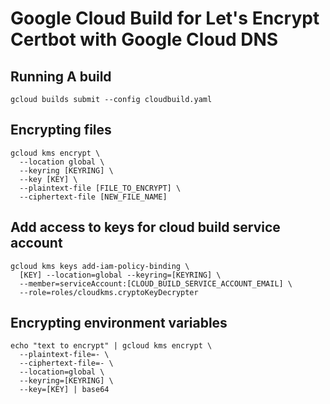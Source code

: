 # Google Cloud Build for Let's Encrypt Certbot with Google Cloud DNS

## Running A build
```
gcloud builds submit --config cloudbuild.yaml
```

## Encrypting files
```
gcloud kms encrypt \
  --location global \
  --keyring [KEYRING] \
  --key [KEY] \
  --plaintext-file [FILE_TO_ENCRYPT] \
  --ciphertext-file [NEW_FILE_NAME]
```

## Add access to keys for cloud build service account 
```
gcloud kms keys add-iam-policy-binding \
  [KEY] --location=global --keyring=[KEYRING] \
  --member=serviceAccount:[CLOUD_BUILD_SERVICE_ACCOUNT_EMAIL] \
  --role=roles/cloudkms.cryptoKeyDecrypter
```

## Encrypting environment variables
```
echo "text to encrypt" | gcloud kms encrypt \
  --plaintext-file=- \
  --ciphertext-file=- \
  --location=global \
  --keyring=[KEYRING] \
  --key=[KEY] | base64
```
